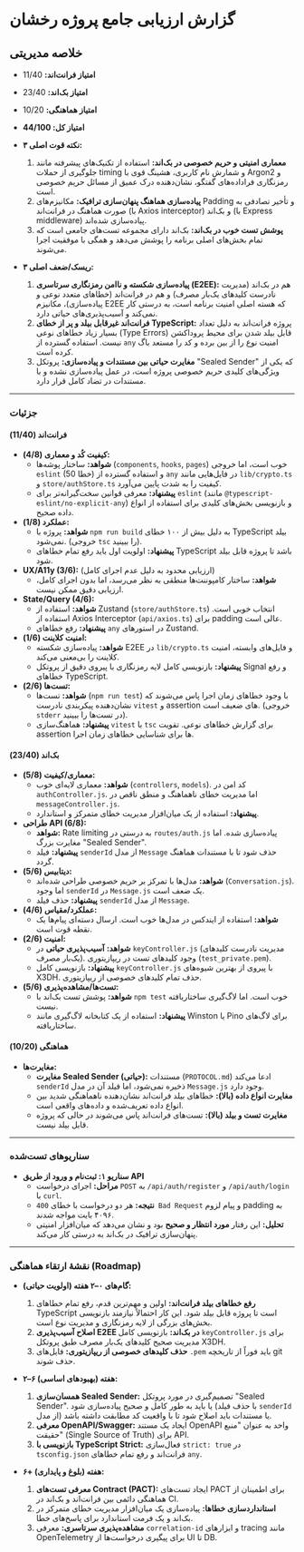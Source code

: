 # گزارش ارزیابی جامع پروژه رخشان

## خلاصه مدیریتی

*   **امتیاز فرانت‌اند:** 11/40
*   **امتیاز بک‌اند:** 23/40
*   **امتیاز هماهنگی:** 10/20
*   **امتیاز کل: 44/100**

*   **۳ نکته قوت اصلی:**
    1.  **معماری امنیتی و حریم خصوصی در بک‌اند:** استفاده از تکنیک‌های پیشرفته مانند جلوگیری از حملات timing و شمارش نام کاربری، هشینگ قوی با Argon2 و رمزنگاری فراداده‌های گفتگو، نشان‌دهنده درک عمیق از مسائل حریم خصوصی است.
    2.  **پیاده‌سازی هماهنگ پنهان‌سازی ترافیک:** مکانیزم‌های Padding و تأخیر تصادفی به صورت هماهنگ در فرانت‌اند (با Axios interceptor) و بک‌اند (با Express middleware) پیاده‌سازی شده‌اند.
    3.  **پوشش تست خوب در بک‌اند:** بک‌اند دارای مجموعه تست‌های جامعی است که تمام بخش‌های اصلی برنامه را پوشش می‌دهد و همگی با موفقیت اجرا می‌شوند.

*   **۳ ریسک/ضعف اصلی:**
    1.  **پیاده‌سازی شکسته و ناامن رمزنگاری سرتاسری (E2EE):** هم در بک‌اند (مدیریت نادرست کلیدهای یک‌بار مصرف) و هم در فرانت‌اند (خطاهای متعدد نوعی و پیاده‌سازی)، مکانیزم E2EE که هسته اصلی امنیت برنامه است، به درستی کار نمی‌کند و آسیب‌پذیری‌های حیاتی دارد.
    2.  **فرانت‌اند غیرقابل بیلد و پر از خطای TypeScript:** پروژه فرانت‌اند به دلیل تعداد بسیار زیاد خطاهای نوعی (Type Errors) قابل بیلد شدن برای محیط پروداکشن نیست. استفاده گسترده از `any` امنیت نوع را از بین برده و کد را مستعد باگ کرده است.
    3.  **مغایرت حیاتی بین مستندات و پیاده‌سازی:** پروتکل "Sealed Sender" که یکی از ویژگی‌های کلیدی حریم خصوصی پروژه است، در عمل پیاده‌سازی نشده و با مستندات در تضاد کامل قرار دارد.

---

### جزئیات

#### **فرانت‌اند (11/40)**

*   **کیفیت کُد و معماری (4/8):**
    *   **شواهد:** ساختار پوشه‌ها (`components`, `hooks`, `pages`) خوب است، اما خروجی `eslint` (50 خطا) و استفاده گسترده از `any` در فایل‌هایی مانند `lib/crypto.ts` و `store/authStore.ts` کیفیت را به شدت پایین می‌آورد.
    *   **پیشنهاد:** معرفی قوانین سخت‌گیرانه‌تر برای `eslint` (مانند `@typescript-eslint/no-explicit-any`) و بازنویسی بخش‌های کلیدی برای استفاده از انواع داده صحیح.
*   **عملکرد (1/8):**
    *   **شواهد:** پروژه با `npm run build` به دلیل بیش از ۱۰۰ خطای TypeScript بیلد نمی‌شود. (خروجی `tsc` را ببینید).
    *   **پیشنهاد:** اولویت اول باید رفع تمام خطاهای TypeScript باشد تا پروژه قابل بیلد شود.
*   **UX/A11y (3/6):** (ارزیابی محدود به دلیل عدم اجرای کامل)
    *   **شواهد:** ساختار کامپوننت‌ها منطقی به نظر می‌رسد، اما بدون اجرای کامل، ارزیابی دقیق ممکن نیست.
*   **State/Query (4/6):**
    *   **شواهد:** استفاده از Zustand (`store/authStore.ts`) انتخاب خوبی است. استفاده از Axios Interceptor (`api/axios.ts`) برای padding عالی است.
    *   **پیشنهاد:** رفع خطاهای `any` در استورهای Zustand.
*   **امنیت کلاینت (1/6):**
    *   **شواهد:** پیاده‌سازی شکسته E2EE در `lib/crypto.ts` و فایل‌های وابسته، امنیت کلاینت را بی‌معنی می‌کند.
    *   **پیشنهاد:** بازنویسی کامل لایه رمزنگاری با پیروی دقیق از پروتکل Signal و رفع خطاهای TypeScript.
*   **تست‌ها (2/6):**
    *   **شواهد:** تست‌ها (`npm run test`) با وجود خطاهای زمان اجرا پاس می‌شوند که نشان‌دهنده پیکربندی نادرست `vitest` و assertion های ضعیف است. (خروجی `stderr` در تست‌ها را ببینید).
    *   **پیشنهاد:** هماهنگ‌سازی `vitest` با `tsc` برای گزارش خطاهای نوعی. تقویت assertion ها برای شناسایی خطاهای زمان اجرا.

#### **بک‌اند (23/40)**

*   **معماری/کیفیت (5/8):**
    *   **شواهد:** معماری لایه‌ای خوب (`controllers`, `models`). کد امن در `authController.js`. اما مدیریت خطای ناهماهنگ و منطق ناقص در `messageController.js`.
    *   **پیشنهاد:** استفاده از یک میان‌افزار مدیریت خطای متمرکز و استاندارد.
*   **طراحی API (6/8):**
    *   **شواهد:** Rate limiting به درستی در `routes/auth.js` پیاده‌سازی شده. اما مغایرت بزرگ "Sealed Sender".
    *   **پیشنهاد:** فیلد `senderId` از مدل `Message` حذف شود تا با مستندات هماهنگ گردد.
*   **دیتابیس (5/6):**
    *   **شواهد:** مدل‌ها با تمرکز بر حریم خصوصی طراحی شده‌اند (`Conversation.js`). اما وجود `senderId` در `Message.js` یک ضعف است.
    *   **پیشنهاد:** حذف فیلد `senderId` از مدل `Message`.
*   **عملکرد/مقیاس (4/6):**
    *   **شواهد:** استفاده از ایندکس در مدل‌ها خوب است. ارسال دسته‌ای پیام‌ها یک نقطه قوت است.
*   **امنیت (2/6):**
    *   **شواهد:** **آسیب‌پذیری حیاتی** در `keyController.js` (مدیریت نادرست کلیدهای یک‌بار مصرف). وجود کلیدهای تست در ریپازیتوری (`test_private.pem`).
    *   **پیشنهاد:** بازنویسی کامل `keyController.js` با پیروی از بهترین شیوه‌های X3DH. حذف تمام کلیدهای خصوصی از ریپازیتوری.
*   **تست‌ها/مشاهده‌پذیری (5/6):**
    *   **شواهد:** پوشش تست بک‌اند با `npm test` خوب است. اما لاگ‌گیری ساختاریافته نیست.
    *   **پیشنهاد:** استفاده از یک کتابخانه لاگ‌گیری مانند Winston یا Pino برای لاگ‌های ساختاریافته.

#### **هماهنگی (10/20)**

*   **مغایرت‌ها:**
    *   **مغایرت Sealed Sender (حیاتی):** مستندات (`PROTOCOL.md`) ادعا می‌کند `senderId` ذخیره نمی‌شود، اما فیلد آن در مدل `Message.js` وجود دارد.
    *   **مغایرت انواع داده (بالا):** خطاهای بیلد فرانت‌اند نشان‌دهنده ناهماهنگی شدید بین انواع داده تعریف‌شده و داده‌های واقعی است.
    *   **مغایرت تست و بیلد (بالا):** تست‌های فرانت‌اند پاس می‌شوند در حالی که پروژه قابل بیلد نیست.

---

### سناریوهای تست‌شده

*   **سناریو ۱: ثبت‌نام و ورود از طریق API**
    *   **مراحل:** اجرای درخواست `POST` به `/api/auth/register` و `/api/auth/login` با `curl`.
    *   **نتیجه:** هر دو درخواست با خطای `400 Bad Request` و پیام لزوم padding به ۴۰۹۶ بایت مواجه شدند.
    *   **تحلیل:** این رفتار **مورد انتظار و صحیح** بود و نشان می‌دهد که میان‌افزار امنیتی پنهان‌سازی ترافیک در بک‌اند به درستی کار می‌کند.

---

### نقشهٔ ارتقاء هماهنگی (Roadmap)

*   **گام‌های ۰–۲ هفته (اولویت حیاتی):**
    1.  **رفع خطاهای بیلد فرانت‌اند:** اولین و مهم‌ترین قدم، رفع تمام خطاهای TypeScript است تا پروژه قابل بیلد شود. این کار احتمالاً نیازمند بازنویسی بخش‌های بزرگی از لایه رمزنگاری و مدیریت نوع است.
    2.  **اصلاح آسیب‌پذیری E2EE در بک‌اند:** بازنویسی کامل `keyController.js` برای مدیریت صحیح کلیدهای یک‌بار مصرف طبق پروتکل X3DH.
    3.  **حذف کلیدهای خصوصی از ریپازیتوری:** فایل‌های `.pem` باید فوراً از تاریخچه git حذف شوند.

*   **۲–۶ هفته (بهبودهای اساسی):**
    1.  **همسان‌سازی Sealed Sender:** تصمیم‌گیری در مورد پروتکل "Sealed Sender". یا باید به طور کامل و صحیح پیاده‌سازی شود (با حذف فیلد `senderId` از مدل) یا مستندات باید اصلاح شود تا با واقعیت کد مطابقت داشته باشد.
    2.  **معرفی OpenAPI/Swagger:** ایجاد یک مستند OpenAPI واحد به عنوان "منبع حقیقت" (Single Source of Truth) برای API.
    3.  **بازنویسی با TypeScript Strict:** فعال‌سازی `strict: true` در `tsconfig.json` فرانت‌اند و رفع تمام خطاهای `any`.

*   **۶+ هفته (بلوغ و پایداری):**
    1.  **معرفی تست‌های Contract (PACT):** ایجاد تست‌های PACT برای اطمینان از هماهنگی دائمی بین فرانت‌اند و بک‌اند در CI.
    2.  **استانداردسازی خطاها:** پیاده‌سازی یک میان‌افزار مدیریت خطای متمرکز در بک‌اند و یک فرمت استاندارد برای پاسخ‌های خطا.
    3.  **مشاهده‌پذیری سرتاسری:** معرفی `correlation-id` و ابزارهای tracing مانند OpenTelemetry برای پیگیری درخواست‌ها از UI تا DB.